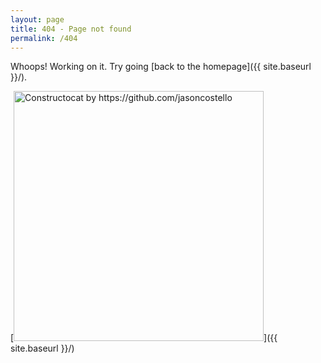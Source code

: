 ```yaml
---
layout: page
title: 404 - Page not found
permalink: /404
---
```


Whoops! Working on it. Try going [back to the homepage]({{ site.baseurl }}/).

[<img src="{{ site.baseurl }}/images/404.jpg" alt="Constructocat by https://github.com/jasoncostello" style="width: 400px;"/>]({{ site.baseurl }}/)

